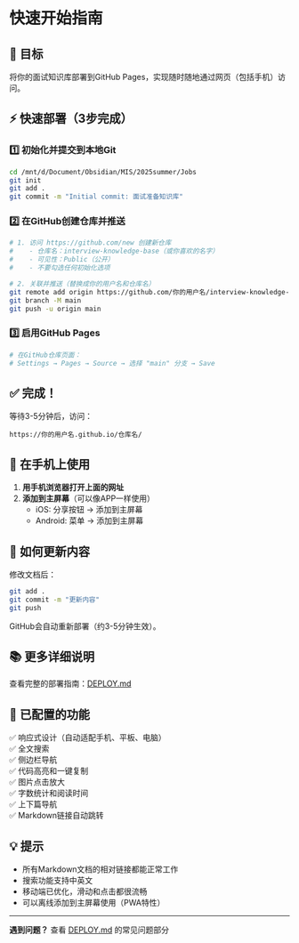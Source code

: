 # 快速开始指南

## 🎯 目标

将你的面试知识库部署到GitHub Pages，实现随时随地通过网页（包括手机）访问。

## ⚡ 快速部署（3步完成）

### 1️⃣ 初始化并提交到本地Git

```bash
cd /mnt/d/Document/Obsidian/MIS/2025summer/Jobs
git init
git add .
git commit -m "Initial commit: 面试准备知识库"
```

### 2️⃣ 在GitHub创建仓库并推送

```bash
# 1. 访问 https://github.com/new 创建新仓库
#    - 仓库名：interview-knowledge-base（或你喜欢的名字）
#    - 可见性：Public（公开）
#    - 不要勾选任何初始化选项

# 2. 关联并推送（替换成你的用户名和仓库名）
git remote add origin https://github.com/你的用户名/interview-knowledge-base.git
git branch -M main
git push -u origin main
```

### 3️⃣ 启用GitHub Pages

```bash
# 在GitHub仓库页面：
# Settings → Pages → Source → 选择 "main" 分支 → Save
```

## ✅ 完成！

等待3-5分钟后，访问：
```
https://你的用户名.github.io/仓库名/
```

## 📱 在手机上使用

1. **用手机浏览器打开上面的网址**
2. **添加到主屏幕**（可以像APP一样使用）
   - iOS: 分享按钮 → 添加到主屏幕
   - Android: 菜单 → 添加到主屏幕

## 🔄 如何更新内容

修改文档后：
```bash
git add .
git commit -m "更新内容"
git push
```

GitHub会自动重新部署（约3-5分钟生效）。

## 📚 更多详细说明

查看完整的部署指南：[DEPLOY.md](DEPLOY.md)

## 🎨 已配置的功能

✅ 响应式设计（自动适配手机、平板、电脑）  
✅ 全文搜索  
✅ 侧边栏导航  
✅ 代码高亮和一键复制  
✅ 图片点击放大  
✅ 字数统计和阅读时间  
✅ 上下篇导航  
✅ Markdown链接自动跳转  

## 💡 提示

- 所有Markdown文档的相对链接都能正常工作
- 搜索功能支持中英文
- 移动端已优化，滑动和点击都很流畅
- 可以离线添加到主屏幕使用（PWA特性）

---

**遇到问题？** 查看 [DEPLOY.md](DEPLOY.md) 的常见问题部分

